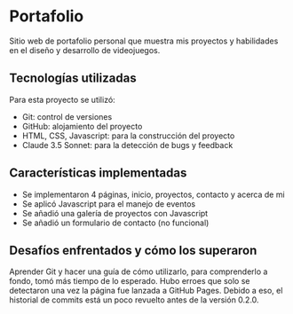 # Portafolio

Sitio web de portafolio personal que muestra mis proyectos y habilidades en eI diseño y desarrollo de videojuegos.

## Tecnologías utilizadas

Para esta proyecto se utilizó:

* Git: control de versiones
* GitHub: alojamiento del proyecto
* HTML, CSS, Javascript: para la construcción del proyecto
* Claude 3.5 Sonnet: para la detección de bugs y feedback

## Características implementadas

* Se implementaron 4 páginas, inicio, proyectos, contacto y acerca de mi
* Se aplicó Javascript para el manejo de eventos
* Se añadió una galería de proyectos con Javascript
* Se añadió un formulario de contacto (no funcional)

## Desafíos enfrentados y cómo los superaron

Aprender Git y hacer una guía de cómo utilizarlo, para comprenderlo a fondo, tomó más tiempo de lo esperado.
Hubo erroes que solo se detectaron una vez la página fue lanzada a GitHub Pages. Debido a eso, el historial de commits está un poco revuelto antes de la versión 0.2.0.
